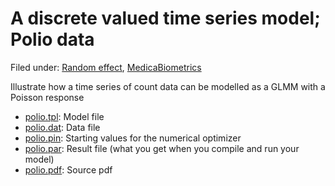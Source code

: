 #  A discrete valued time series model; Polio data
Filed under:  [Random effect][1], [MedicaBiometrics][2]

Illustrate how a time series of count data can be modelled as a GLMM with a Poisson response
* [polio.tpl][4]: Model file
* [polio.dat][6]: Data file
* [polio.pin][7]: Starting values for the numerical optimizer  
* [polio.par][8]: Result file (what you get when you compile and run your model)  
* [polio.pdf][8]: Source pdf

[1]: http/www.admb-project.or@@search?Subject:list=Random_effect
[2]: ./../../by-field-of-application/medical-biometrics

[4]: polio.tpl
[6]: polio.dat
[7]: polio.pin
[8]: polio.par
[10]: polio.pdf
